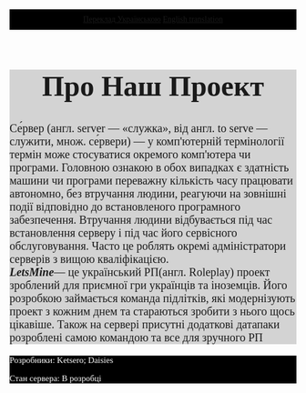 <html>
<title>Головна Сторінка Проекту LetsMine.ua</title>
<head>
<link rel="stylesheet" href="style.css"/>   
</head>
<body style="font-family:san-serif">
<header style="background-color:black; color:white; padding: 10px;">
<a href="https://ketsero.github.io/LetsMine.ukraine/">Переклад Українською</a>
<a href="https://ketsero.github.io/LetsMine.english/">English translation</a>
</header>
<main style="background-color:lightgray">
<h1 style="background-color:lightgray; font-size:50px; text-align:center">Про Наш Проект</h1>
<p style="font-size:20px">Се́рвер (англ. server — «служка», від англ. to serve — служити, множ. се́рвери) — у комп'ютерній термінології термін може стосуватися окремого комп'ютера чи програми. Головною ознакою в обох випадках є здатність машини чи програми переважну кількість часу працювати автономно, без втручання людини, реагуючи на зовнішні події відповідно до встановленого програмного забезпечення. Втручання людини відбувається під час встановлення серверу і під час його сервісного обслуговування. Часто це роблять окремі адміністратори серверів з вищою кваліфікацією.<br><b><i>LetsMine</i></b>— це український РП(англ. Roleplay) проект зроблений для приємної гри українців та іноземців. 
Його розробкою займається команда підлітків, які модернізують проект з кожним днем та стараються зробити з нього щось
цікавіше. Також на сервері присутні додаткові датапаки розроблені самою командою та все для зручного РП</p>
</main>
<footer style="background-color:black; color:white;">
    <p style="font-size:15px">Розробники: Ketsero; Daisies </p>
    <p style="font-size:15px">Стан сервера: В розробці</p>
</footer>
</body>
</html>
